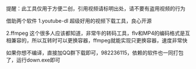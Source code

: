 提醒：此工具仅用于方便二创，引用视频请标明出处，请不要有盗用视频的行为

借助两个软件
1.youtube-dl
超级好用的视频下载工具，良心开源

2.ffmpeg
这个很多人应该都知道，非常牛的转码工具，flv和MP4的编码格式是互相兼容的，所以互转时可以更换容器，ffmpeg就能实现只更换容器，速度非常快



如果你想不编译，直接加QQ群下载即可，982236115，依赖的软件也一同打包了，运行down.exe即可
